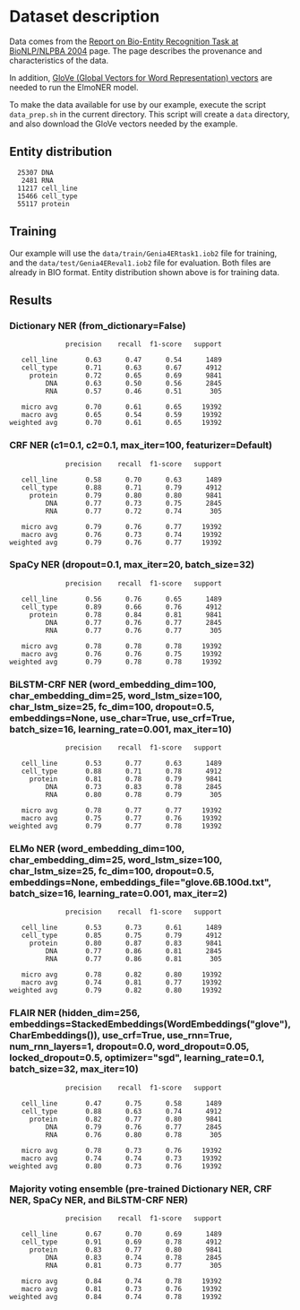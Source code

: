 # Dataset description

Data comes from the [Report on Bio-Entity Recognition Task at BioNLP/NLPBA 2004](http://www.nactem.ac.uk/tsujii/GENIA/ERtask/report.html) page. The page describes the provenance and characteristics of the data. 

In addition, [GloVe (Global Vectors for Word Representation) vectors](https://nlp.stanford.edu/projects/glove/) are needed to run the ElmoNER model.

To make the data available for use by our example, execute the script `data_prep.sh` in the current directory. This script will create a `data` directory, and also download the GloVe vectors needed by the example.

## Entity distribution

```
  25307 DNA
   2481 RNA
  11217 cell_line
  15466 cell_type
  55117 protein
```

## Training

Our example will use the `data/train/Genia4ERtask1.iob2` file for training, and the `data/test/Genia4EReval1.iob2` file for evaluation. Both files are already in BIO format. Entity distribution shown above is for training data.

## Results

### Dictionary NER (from_dictionary=False)

```
              precision    recall  f1-score   support

   cell_line       0.63      0.47      0.54      1489
   cell_type       0.71      0.63      0.67      4912
     protein       0.72      0.65      0.69      9841
         DNA       0.63      0.50      0.56      2845
         RNA       0.57      0.46      0.51       305

   micro avg       0.70      0.61      0.65     19392
   macro avg       0.65      0.54      0.59     19392
weighted avg       0.70      0.61      0.65     19392
```

### CRF NER (c1=0.1, c2=0.1, max_iter=100, featurizer=Default)

```
              precision    recall  f1-score   support

   cell_line       0.58      0.70      0.63      1489
   cell_type       0.88      0.71      0.79      4912
     protein       0.79      0.80      0.80      9841
         DNA       0.77      0.73      0.75      2845
         RNA       0.77      0.72      0.74       305

   micro avg       0.79      0.76      0.77     19392
   macro avg       0.76      0.73      0.74     19392
weighted avg       0.79      0.76      0.77     19392
```

### SpaCy NER (dropout=0.1, max_iter=20, batch_size=32)

```
              precision    recall  f1-score   support

   cell_line       0.56      0.76      0.65      1489
   cell_type       0.89      0.66      0.76      4912
     protein       0.78      0.84      0.81      9841
         DNA       0.77      0.76      0.77      2845
         RNA       0.77      0.76      0.77       305

   micro avg       0.78      0.78      0.78     19392
   macro avg       0.76      0.76      0.75     19392
weighted avg       0.79      0.78      0.78     19392
```

### BiLSTM-CRF NER (word_embedding_dim=100, char_embedding_dim=25, word_lstm_size=100, char_lstm_size=25, fc_dim=100, dropout=0.5, embeddings=None, use_char=True, use_crf=True, batch_size=16, learning_rate=0.001, max_iter=10)

```
              precision    recall  f1-score   support

   cell_line       0.53      0.77      0.63      1489
   cell_type       0.88      0.71      0.78      4912
     protein       0.81      0.78      0.79      9841
         DNA       0.73      0.83      0.78      2845
         RNA       0.80      0.78      0.79       305

   micro avg       0.78      0.77      0.77     19392
   macro avg       0.75      0.77      0.76     19392
weighted avg       0.79      0.77      0.78     19392
```

### ELMo NER (word_embedding_dim=100, char_embedding_dim=25, word_lstm_size=100, char_lstm_size=25, fc_dim=100, dropout=0.5, embeddings=None, embeddings_file="glove.6B.100d.txt", batch_size=16, learning_rate=0.001, max_iter=2)

```
              precision    recall  f1-score   support

   cell_line       0.53      0.73      0.61      1489
   cell_type       0.85      0.75      0.79      4912
     protein       0.80      0.87      0.83      9841
         DNA       0.77      0.86      0.81      2845
         RNA       0.77      0.86      0.81       305

   micro avg       0.78      0.82      0.80     19392
   macro avg       0.74      0.81      0.77     19392
weighted avg       0.79      0.82      0.80     19392
```

### FLAIR NER (hidden_dim=256, embeddings=StackedEmbeddings(WordEmbeddings("glove"), CharEmbeddings()), use_crf=True, use_rnn=True, num_rnn_layers=1, dropout=0.0, word_dropout=0.05, locked_dropout=0.5, optimizer="sgd", learning_rate=0.1, batch_size=32, max_iter=10)

```
              precision    recall  f1-score   support

   cell_line       0.47      0.75      0.58      1489
   cell_type       0.88      0.63      0.74      4912
     protein       0.82      0.77      0.80      9841
         DNA       0.79      0.76      0.77      2845
         RNA       0.76      0.80      0.78       305

   micro avg       0.78      0.73      0.76     19392
   macro avg       0.74      0.74      0.73     19392
weighted avg       0.80      0.73      0.76     19392

```

### Majority voting ensemble (pre-trained Dictionary NER, CRF NER, SpaCy NER, and BiLSTM-CRF NER)

```
              precision    recall  f1-score   support

   cell_line       0.67      0.70      0.69      1489
   cell_type       0.91      0.69      0.78      4912
     protein       0.83      0.77      0.80      9841
         DNA       0.83      0.74      0.78      2845
         RNA       0.81      0.73      0.77       305

   micro avg       0.84      0.74      0.78     19392
   macro avg       0.81      0.73      0.76     19392
weighted avg       0.84      0.74      0.78     19392
```

